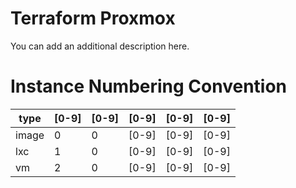 # Terraform Proxmox

You can add an additional description here.

# Instance Numbering Convention

type  | [0-9] | [0-9] | [0-9] | [0-9] | [0-9] |
---   |  ---  |  ---  |  ---  |  ---  |  ---  |
image |   0   |   0   | [0-9] | [0-9] | [0-9] |
lxc   |   1   |   0   | [0-9] | [0-9] | [0-9] |
vm    |   2   |   0   | [0-9] | [0-9] | [0-9] |
